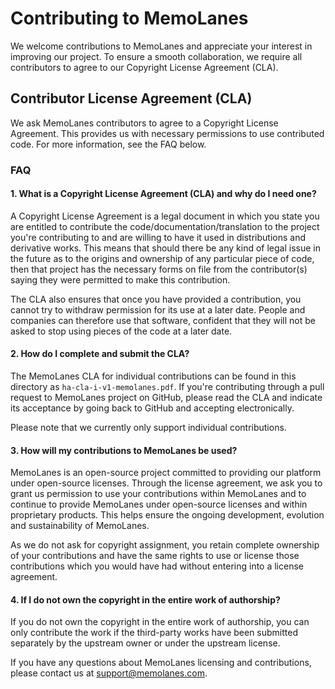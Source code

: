 # Contributing to MemoLanes

We welcome contributions to MemoLanes and appreciate your interest in improving our project. To ensure a smooth collaboration, we require all contributors to agree to our Copyright License Agreement (CLA).

## Contributor License Agreement (CLA)

We ask MemoLanes contributors to agree to a Copyright License Agreement. This provides us with necessary permissions to use contributed code. For more information, see the FAQ below.

### FAQ

#### 1. What is a Copyright License Agreement (CLA) and why do I need one?

A Copyright License Agreement is a legal document in which you state you are entitled to contribute the code/documentation/translation to the project you're contributing to and are willing to have it used in distributions and derivative works. This means that should there be any kind of legal issue in the future as to the origins and ownership of any particular piece of code, then that project has the necessary forms on file from the contributor(s) saying they were permitted to make this contribution.

The CLA also ensures that once you have provided a contribution, you cannot try to withdraw permission for its use at a later date. People and companies can therefore use that software, confident that they will not be asked to stop using pieces of the code at a later date.

#### 2. How do I complete and submit the CLA?

The MemoLanes CLA for individual contributions can be found in this directory as `ha-cla-i-v1-memolanes.pdf`. If you're contributing through a pull request to MemoLanes project on GitHub, please read the CLA and indicate its acceptance by going back to GitHub and accepting electronically.

Please note that we currently only support individual contributions.

#### 3. How will my contributions to MemoLanes be used?

MemoLanes is an open-source project committed to providing our platform under open-source licenses. Through the license agreement, we ask you to grant us permission to use your contributions within MemoLanes and to continue to provide MemoLanes under open-source licenses and within proprietary products. This helps ensure the ongoing development, evolution and sustainability of MemoLanes.

As we do not ask for copyright assignment, you retain complete ownership of your contributions and have the same rights to use or license those contributions which you would have had without entering into a license agreement.

#### 4. If I do not own the copyright in the entire work of authorship?

If you do not own the copyright in the entire work of authorship, you can only contribute the work if the third-party works have been submitted separately by the upstream owner or under the upstream license.

If you have any questions about MemoLanes licensing and contributions, please contact us at [support@memolanes.com](mailto:support@memolanes.com).
